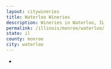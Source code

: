 ```yaml
---
layout: citywineries
title: Waterloo Wineries
description: Wineries in Waterloo, IL
permalink: /illinois/monroe/waterloo/
state: il
county: monroe
city: waterloo
---
```

-
